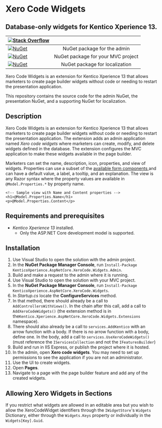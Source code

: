 # Xero Code Widgets

## Database-only widgets for Kentico Xperience 13.

| [![Stack Overflow](https://img.shields.io/badge/Stack%20Overflow-ASK%20NOW-FE7A16.svg?logo=stackoverflow&logoColor=white)](https://stackoverflow.com/tags/kentico)                   |                                    |
| ------------------------------------------------------------------------------------------------------------------------------------------------------------------------------------ | :--------------------------------: |
| [![NuGet](https://img.shields.io/nuget/v/KenticoXperience.AspNetCore.XeroCode.Widgets.Admin.svg)](https://www.nuget.org/packages/KenticoXperience.AspNetCore.XeroCode.Widgets.Admin) |    NuGet package for the admin     |
| [![NuGet](https://img.shields.io/nuget/v/KenticoXperience.AspNetCore.XeroCode.Widgets.svg)](https://www.nuget.org/packages/KenticoXperience.AspNetCore.XeroCode.Widgets)             | NuGet package for your MVC project |
| [![NuGet](https://img.shields.io/nuget/v/KenticoXperience.AspNetCore.XeroCode.Resources.svg)](https://www.nuget.org/packages/KenticoXperience.AspNetCore.XeroCode.Resources)         |   NuGet package for localization   |

Xero Code Widgets is an extension for Kentico Xperience 13 that allows marketers to create page builder widgets without code or needing to restart the presentation application.

This repository contains the source code for the admin NuGet, the presentation NuGet, and a supporting NuGet for localization.

## Description

Xero Code Widgets is an extension for Kentico Xperience 13 that allows marketers to create page builder widgets without code or needing to restart the presentation application. The extension adds an admin application named _Xero code widgets_ where marketers can create, modify, and delete widgets defined in the database. The extension configures the MVC application to make these widgets available in the page builder.

Marketers can set the name, description, icon, properties, and view of widgets. Properties can use a subset of the [available form components ](https://docs.xperience.io/developing-websites/form-builder-development/reference-system-form-components) and can have a default value, a label, a tooltip, and an explanation. The view is any Razor syntax where the property values are available in `@Model.Properties.*` by property name.

```razor
<!-- Sample view with Name and Content properties -->
<h1>@Model.Properties.Name</h1>
<p>@Model.Properties.Content</p>
```

## Requirements and prerequisites

- _Kentico Xperience 13_ installed.
  - Only the ASP.NET Core development model is supported.

## Installation

1. Use Visual Studio to open the solution with the admin project.
1. In the **NuGet Package Manager Console**, run `Install-Package KenticoXperience.AspNetCore.XeroCode.Widgets.Admin`.
1. Build and make a request to the admin where it is running.
1. Use Visual Studio to open the solution with your MVC project.
1. In the **NuGet Package Manager Console**, run `Install-Package KenticoXperience.AspNetCore.XeroCode.Widgets`.
1. In _Startup.cs_ locate the **ConfigureServices** method.
1. In that method, there should already be a call to `AddControllersWithViews()`. In the chain after this call, add a call to `AddXeroCodeWidgets()` (the extension method is in the`Kentico.Xperience.AspNetCore.XeroCode.Widgets.Extensions` namespace).
1. There should also already be a call to `services.AddKentico` with an arrow function with a body. If there is no arrow function with a body, define one. In the body, add a call to `services.UseXeroCodeWidgets()` (must reference the `IServicesCollection` and not the `IFeaturesBuilder`)
1. Build and run in IIS Express, or publish the project where it is hosted.
1. In the admin, open **Xero code widgets**. You may need to set up permissions to see the application if you are not an administrator.
1. Use the UI to create widgets.
1. Open **Pages**.
1. Navigate to a page with the page builder feature and add any of the created widgets.

## Allowing Xero Widgets in Sections
If you restrict what widgets are allowed in an editable area but you wish to allow the XeroCodeWidget identifiers through the `IWidgetStore`'s `Widgets` Dictionary, either through the  `Widgets.Keys` property or individually in the `Widgets[Key].Guid`.  
